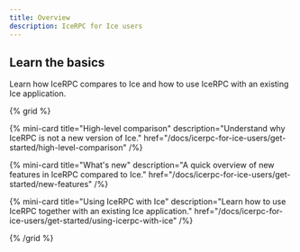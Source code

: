 ```yaml
---
title: Overview
description: IceRPC for Ice users
---
```


## Learn the basics

Learn how IceRPC compares to Ice and how to use IceRPC with an existing Ice application.

{% grid %}

{% mini-card
   title="High-level comparison"
   description="Understand why IceRPC is not a new version of Ice."
   href="/docs/icerpc-for-ice-users/get-started/high-level-comparison" /%}

{% mini-card
   title="What's new"
   description="A quick overview of new features in IceRPC compared to Ice."
   href="/docs/icerpc-for-ice-users/get-started/new-features" /%}

{% mini-card
   title="Using IceRPC with Ice"
   description="Learn how to use IceRPC together with an existing Ice application."
   href="/docs/icerpc-for-ice-users/get-started/using-icerpc-with-ice" /%}

{% /grid %}
